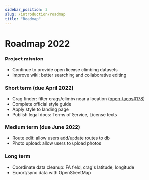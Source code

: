 ```yaml
---
sidebar_position: 3
slug: /introduction/roadmap
title: "Roadmap"
---
```

# Roadmap 2022

### Project mission

- Continue to provide open license climbing datasets
- Improve wiki: better searching and collaborative editing

### Short term (due April 2022)

- Crag finder: filter crags/climbs near a location ([open-tacos#178](https://github.com/OpenBeta/open-tacos/issues/178))
- Complete official style guide
- Apply style to landing page
- Publish legal docs: Terms of Service, License texts

### Medium term (due June 2022)

- Route edit: allow users add/update routes to db
- Photo upload: allow users to upload photos

### Long term
- Coordinate data cleanup: FA field, crag's latitude, longitude
- Export/sync data with OpenStreetMap
